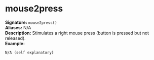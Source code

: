 # mouse2press
**Signature:** `mouse2press()` <br>
**Aliases:** N/A <br>
**Description:** Stimulates a right mouse press (button is pressed but not released). <br>
**Example:**
```
N/A (self explanatory)
```
